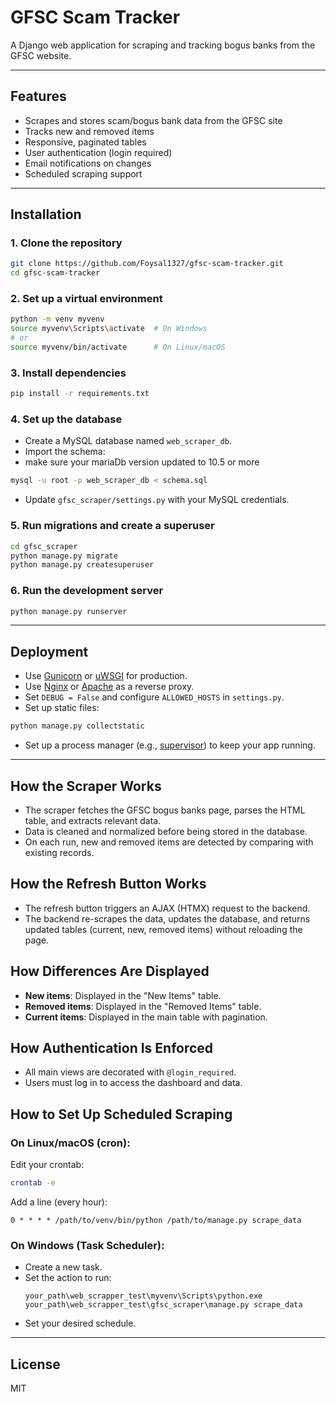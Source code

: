 # GFSC Scam Tracker

A Django web application for scraping and tracking bogus banks from the GFSC website.

---

## Features

- Scrapes and stores scam/bogus bank data from the GFSC site
- Tracks new and removed items
- Responsive, paginated tables
- User authentication (login required)
- Email notifications on changes
- Scheduled scraping support

---

## Installation

### 1. Clone the repository

```bash
git clone https://github.com/Foysal1327/gfsc-scam-tracker.git
cd gfsc-scam-tracker
```

### 2. Set up a virtual environment

```bash
python -m venv myvenv
source myvenv\Scripts\activate  # On Windows
# or
source myvenv/bin/activate      # On Linux/macOS
```

### 3. Install dependencies

```bash
pip install -r requirements.txt
```

### 4. Set up the database

- Create a MySQL database named `web_scraper_db`.
- Import the schema:
- make sure your mariaDb version updated to 10.5 or more

```bash
mysql -u root -p web_scraper_db < schema.sql
```

- Update `gfsc_scraper/settings.py` with your MySQL credentials.

### 5. Run migrations and create a superuser

```bash
cd gfsc_scraper
python manage.py migrate
python manage.py createsuperuser
```

### 6. Run the development server

```bash
python manage.py runserver
```

---

## Deployment

- Use [Gunicorn](https://gunicorn.org/) or [uWSGI](https://uwsgi-docs.readthedocs.io/en/latest/) for production.
- Use [Nginx](https://nginx.org/) or [Apache](https://httpd.apache.org/) as a reverse proxy.
- Set `DEBUG = False` and configure `ALLOWED_HOSTS` in `settings.py`.
- Set up static files:

```bash
python manage.py collectstatic
```

- Set up a process manager (e.g., [supervisor](http://supervisord.org/)) to keep your app running.

---

## How the Scraper Works

- The scraper fetches the GFSC bogus banks page, parses the HTML table, and extracts relevant data.
- Data is cleaned and normalized before being stored in the database.
- On each run, new and removed items are detected by comparing with existing records.

## How the Refresh Button Works

- The refresh button triggers an AJAX (HTMX) request to the backend.
- The backend re-scrapes the data, updates the database, and returns updated tables (current, new, removed items) without reloading the page.

## How Differences Are Displayed

- **New items**: Displayed in the "New Items" table.
- **Removed items**: Displayed in the "Removed Items" table.
- **Current items**: Displayed in the main table with pagination.

## How Authentication Is Enforced

- All main views are decorated with `@login_required`.
- Users must log in to access the dashboard and data.

## How to Set Up Scheduled Scraping

### On Linux/macOS (cron):

Edit your crontab:

```bash
crontab -e
```

Add a line (every hour):

```
0 * * * * /path/to/venv/bin/python /path/to/manage.py scrape_data
```

### On Windows (Task Scheduler):

- Create a new task.
- Set the action to run:
  ```
  your_path\web_scrapper_test\myvenv\Scripts\python.exe your_path\web_scrapper_test\gfsc_scraper\manage.py scrape_data
  ```
- Set your desired schedule.

---

## License

MIT 
